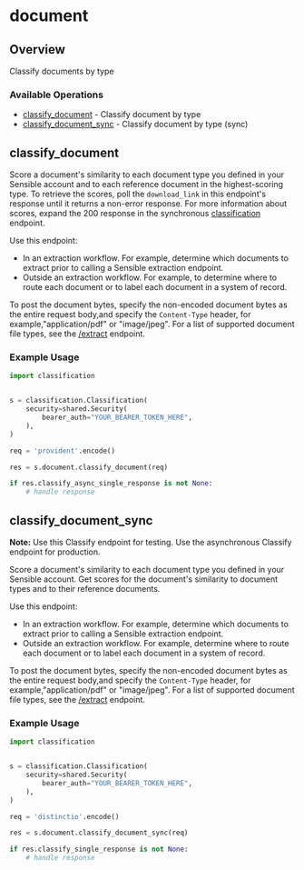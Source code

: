 # document

## Overview

Classify documents by type

### Available Operations

* [classify_document](#classify_document) - Classify document by type
* [classify_document_sync](#classify_document_sync) - Classify document by type (sync)

## classify_document

Score a document's similarity to each document type you defined in your Sensible account and to each reference document in the highest-scoring type.
To retrieve the scores, poll the `download_link` in this endpoint's response until it returns a non-error response.
For more information about scores, expand the 200 response in the synchronous [classification](ref:classify-document-sync) endpoint.

Use this endpoint:

 - In an extraction workflow. For example, determine which documents to extract prior to calling a Sensible extraction endpoint.
 - Outside an extraction workflow. For example, to determine where to route each document or to label each document in a system of record.

To post the document bytes, specify the non-encoded document bytes as the entire request body,and specify the `Content-Type` header, for example,"application/pdf" or "image/jpeg".
For a list of supported document file types, see the [/extract](ref:extract-data-from-a-document) endpoint.


### Example Usage

```python
import classification


s = classification.Classification(
    security=shared.Security(
        bearer_auth="YOUR_BEARER_TOKEN_HERE",
    ),
)

req = 'provident'.encode()

res = s.document.classify_document(req)

if res.classify_async_single_response is not None:
    # handle response
```

## classify_document_sync


**Note:** Use this Classify endpoint for testing. Use the asynchronous Classify endpoint for production.

Score a document's similarity to each document type you defined in your Sensible account. Get scores for the document's similarity to document types and to their reference documents.

Use this endpoint:

 - In an extraction workflow. For example, determine which documents to extract prior to calling a Sensible extraction endpoint.
 - Outside an extraction workflow. For example, determine where to route each document or to label each document in a system of record.

To post the document bytes, specify the non-encoded document bytes as the entire request body,and specify the `Content-Type` header, for example,"application/pdf" or "image/jpeg".
For a list of supported document file types, see the [/extract](ref:extract-data-from-a-document) endpoint.


### Example Usage

```python
import classification


s = classification.Classification(
    security=shared.Security(
        bearer_auth="YOUR_BEARER_TOKEN_HERE",
    ),
)

req = 'distinctio'.encode()

res = s.document.classify_document_sync(req)

if res.classify_single_response is not None:
    # handle response
```
